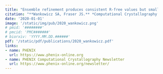 ```yaml
---
title: "Ensemble refinement produces consistent R-free values but smaller ensemble sizes than previously reported."
citation: "**Wankowicz SA, Fraser JS.** *Computational Crystallography Newsletter.* 2020."
date: '2020-01-01'
image: '/static/img/pub/2020_wankowicz.png'
# pmid: '########'
# pmcid: 'PMC#######'
# biorxiv: 'YYYY.MM.DD.######'
pdf: '/static/pdf/publications/2020_wankowicz.pdf'
links:
- name: PHENIX
  url: https://www.phenix-online.org
- name: PHENIX Computational Crystallography Newsletter
  url: https://www.phenix-online.org/newsletter/
---
```

